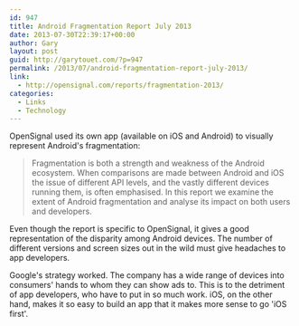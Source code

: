 ```yaml
---
id: 947
title: Android Fragmentation Report July 2013
date: 2013-07-30T22:39:17+00:00
author: Gary
layout: post
guid: http://garytouet.com/?p=947
permalink: /2013/07/android-fragmentation-report-july-2013/
link:
  - http://opensignal.com/reports/fragmentation-2013/
categories:
  - Links
  - Technology
---
```


OpenSignal used its own app (available on iOS and Android) to visually represent Android's fragmentation:
<blockquote>Fragmentation is both a strength and weakness of the Android ecosystem. When comparisons are made between Android and iOS the issue of different API levels, and the vastly different devices running them, is often emphasised. In this report we examine the extent of Android fragmentation and analyse its impact on both users and developers.</blockquote>

Even though the report is specific to OpenSignal, it gives a good representation of the disparity among Android devices. The number of different versions and screen sizes out in the wild must give headaches to app developers.

Google's strategy worked. The company has a wide range of devices into consumers' hands to whom they can show ads to. This is to the detriment of app developers, who have to put in so much work. iOS, on the other hand, makes it so easy to build an app that it makes more sense to go 'iOS first'.
